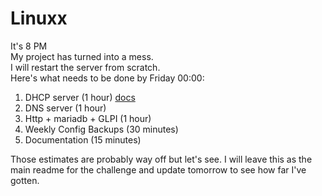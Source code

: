 # Linuxx
It's 8 PM \
My project has turned into a mess. \
I will restart the server from scratch. \
Here's what needs to be done by Friday 00:00:

1. DHCP server (1 hour) [docs](https://github.com/pindjouf/Linuxx/blob/main/Exercises/projects/pers.%20docu/making_a_dhcp_server.md)
2. DNS server (1 hour)
3. Http + mariadb + GLPI (1 hour)
4. Weekly Config Backups (30 minutes)
5. Documentation (15 minutes)

Those estimates are probably way off but let's see. I will leave this as the main readme for the challenge and update tomorrow to see how far I've gotten.
